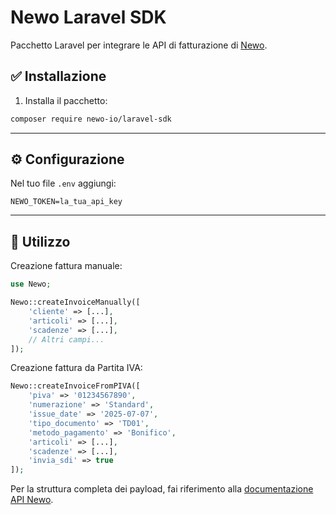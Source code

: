 # Newo Laravel SDK

Pacchetto Laravel per integrare le API di fatturazione di [Newo](https://newo.io).

## ✅ Installazione

1. Installa il pacchetto:

```bash
composer require newo-io/laravel-sdk
```

---

## ⚙️ Configurazione

Nel tuo file `.env` aggiungi:

```env
NEWO_TOKEN=la_tua_api_key
```

---

## 🚀 Utilizzo

Creazione fattura manuale:

```php
use Newo;

Newo::createInvoiceManually([
    'cliente' => [...],
    'articoli' => [...],
    'scadenze' => [...],
    // Altri campi...
]);
```

Creazione fattura da Partita IVA:

```php
Newo::createInvoiceFromPIVA([
    'piva' => '01234567890',
    'numerazione' => 'Standard',
    'issue_date' => '2025-07-07',
    'tipo_documento' => 'TD01',
    'metodo_pagamento' => 'Bonifico',
    'articoli' => [...],
    'scadenze' => [...],
    'invia_sdi' => true
]);
```

Per la struttura completa dei payload, fai riferimento alla [documentazione API Newo](https://api.newo.io).
